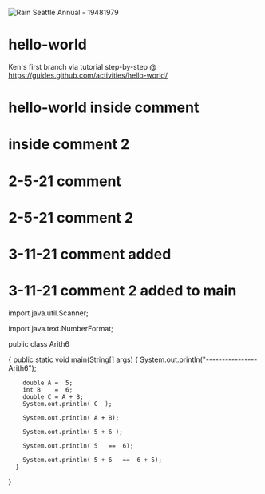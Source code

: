 ![Rain Seattle Annual - 19481979](https://user-images.githubusercontent.com/73729810/110890103-3fb4e800-82a4-11eb-80f6-771265968337.png)
# hello-world
Ken's first branch via tutorial step-by-step @ https://guides.github.com/activities/hello-world/
# hello-world inside comment
#             inside comment 2
#         2-5-21  comment
#         2-5-21  comment 2
#         3-11-21 comment added
#         3-11-21 comment 2 added to main
import java.util.Scanner;

import java.text.NumberFormat;

public class Arith6

{
    public static void main(String[] args)
    {
        System.out.println("----------------Arith6");     

     
        double A =  5;  
        int B    =  6;  
        double C = A + B;
        System.out.println( C  );

        System.out.println( A + B);

        System.out.println( 5 + 6 );

        System.out.println( 5   ==  6);

        System.out.println( 5 + 6   ==  6 + 5);
      }
}

